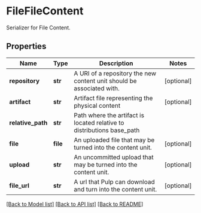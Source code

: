 # FileFileContent

Serializer for File Content.
## Properties
Name | Type | Description | Notes
------------ | ------------- | ------------- | -------------
**repository** | **str** | A URI of a repository the new content unit should be associated with. | [optional] 
**artifact** | **str** | Artifact file representing the physical content | [optional] 
**relative_path** | **str** | Path where the artifact is located relative to distributions base_path | 
**file** | **file** | An uploaded file that may be turned into the content unit. | [optional] 
**upload** | **str** | An uncommitted upload that may be turned into the content unit. | [optional] 
**file_url** | **str** | A url that Pulp can download and turn into the content unit. | [optional] 

[[Back to Model list]](../README.md#documentation-for-models) [[Back to API list]](../README.md#documentation-for-api-endpoints) [[Back to README]](../README.md)


